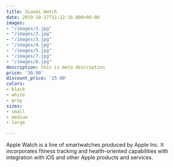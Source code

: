 ```yaml
---
title: Xiaomi Watch
date: 2019-10-17T11:22:16.000+06:00
images:
- "/images/1.jpg"
- "/images/2.jpg"
- "/images/3.jpg"
- "/images/4.jpg"
- "/images/5.jpg"
- "/images/7.jpg"
- "/images/6.jpg"
description: this is meta description
price: '30.00'
discount_price: '25.00'
colors:
- black
- white
- gray
sizes:
- small
- medium
- large

---
```

Apple Watch is a line of smartwatches produced by Apple Inc. It incorporates fitness tracking and health-oriented capabilities with integration with iOS and other Apple products and services.
